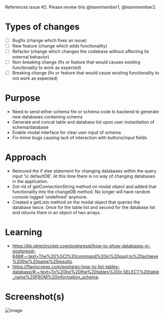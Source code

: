 References issue #2. Please review this @teammember1, @teammember2.

# Types of changes
- [ ]  Bugfix (change which fixes an issue)
- [ ]  New feature (change which adds functionality)
- [ ]  Refactor (change which changes the codebase without affecting its external behavior)
- [ ]  Non-breaking change (fix or feature that would causes existing functionality to work as expected)
- [ ]  Breaking change (fix or feature that would cause existing functionality to not work as expected)
# Purpose
- Need to send either schema file or schema code to backend to generate new databases containing schema
- Generate and concat table and database list upon user instantiation of schema/database
- Enable modal interface for clear user input of schema
- Fix minor bugs causing lack of interaction with buttons/input fields
# Approach
- Removed the if else statement for changing databases within the query input ‘\c defaultDB’. At this time there is no way of changing databases in the application.
- Got rid of getConnectionString method on modal object and added that functionality into the changeDB method. No longer will have random console logged ‘undefined’ anymore.
- Created a getLists method on the modal object that queries the database twice. Once for the table list and second for the database list and returns them in an object of two arrays.
# Learning
- https://kb.objectrocket.com/postgresql/how-to-show-databases-in-postgresql-848#:~:text=The%20%5Cl%20command%20in%20psql,to%20achieve%20the%20same%20results.
- https://flaviocopes.com/postgres-how-to-list-tables-database/#:~:text=To%20list%20the%20tables%20in,SELECT%20table_name%20FROM%20information_schema.
# Screenshot(s)
![image](https://user-images.githubusercontent.com/9983876/104249836-10f3d000-5421-11eb-8b3e-a18646432d86.png)

